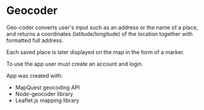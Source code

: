 # Geocoder
Geo-coder converts user's input such as an address or the name of a place, and returns a coordinates (latitude/longitude) of the location together with formatted full address.

Each saved place is later displayed on the map in the form of a marker.

To use the app user 
must create an account and login.



App was created with:
* MapQuest geocoding API
* Node-geocoder library
* Leaflet.js mapping library


